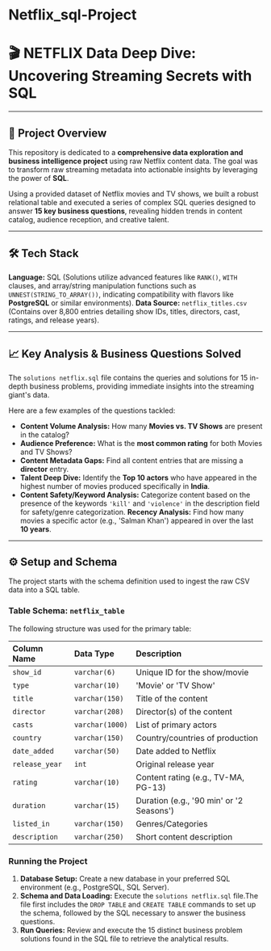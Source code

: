 # Netflix_sql-Project
# 🎬 NETFLIX Data Deep Dive: Uncovering Streaming Secrets with SQL

---

## 🌟 Project Overview

This repository is dedicated to a **comprehensive data exploration and business intelligence project** using raw Netflix content data. The goal was to transform raw streaming metadata into actionable insights by leveraging the power of **SQL**.

Using a provided dataset of Netflix movies and TV shows, we built a robust relational table and executed a series of complex SQL queries designed to answer **15 key business questions**, revealing hidden trends in content catalog, audience reception, and creative talent.

---

## 🛠️ Tech Stack

**Language:** SQL (Solutions utilize advanced features like `RANK()`, `WITH` clauses, and array/string manipulation functions such as `UNNEST(STRING_TO_ARRAY())`, indicating compatibility with flavors like **PostgreSQL** or similar environments).
**Data Source:** `netflix_titles.csv` (Contains over 8,800 entries detailing show IDs, titles, directors, cast, ratings, and release years).

---

## 📈 Key Analysis & Business Questions Solved

The `solutions netflix.sql` file contains the queries and solutions for 15 in-depth business problems, providing immediate insights into the streaming giant's data.

Here are a few examples of the questions tackled:

* **Content Volume Analysis:** How many **Movies vs. TV Shows** are present in the catalog?
* **Audience Preference:** What is the **most common rating** for both Movies and TV Shows?
* **Content Metadata Gaps:** Find all content entries that are missing a **director** entry.
* **Talent Deep Dive:** Identify the **Top 10 actors** who have appeared in the highest number of movies produced specifically in **India**.
* **Content Safety/Keyword Analysis:** Categorize content based on the presence of the keywords `'kill'` and `'violence'` in the description field for safety/genre categorization.
  **Recency Analysis:** Find how many movies a specific actor (e.g., 'Salman Khan') appeared in over the last **10 years**.

---

## ⚙️ Setup and Schema

The project starts with the schema definition used to ingest the raw CSV data into a SQL table.

### Table Schema: `netflix_table`

The following structure was used for the primary table:

| Column Name | Data Type | Description |
| :--- | :--- | :--- |
| `show_id` | `varchar(6)` | Unique ID for the show/movie |
| `type` | `varchar(10)` | 'Movie' or 'TV Show' |
| `title` | `varchar(150)` | Title of the content |
| `director` | `varchar(208)` | Director(s) of the content |
| `casts` | `varchar(1000)` | List of primary actors |
| `country` | `varchar(150)` | Country/countries of production |
| `date_added` | `varchar(50)` | Date added to Netflix |
| `release_year` | `int` | Original release year |
| `rating` | `varchar(10)` | Content rating (e.g., TV-MA, PG-13) |
| `duration` | `varchar(15)` | Duration (e.g., '90 min' or '2 Seasons') |
| `listed_in` | `varchar(150)` | Genres/Categories |
| `description` | `varchar(250)` | Short content description |

### Running the Project

1.  **Database Setup:** Create a new database in your preferred SQL environment (e.g., PostgreSQL, SQL Server).
2.  **Schema and Data Loading:** Execute the `solutions netflix.sql` file.The file first includes the `DROP TABLE` and `CREATE TABLE` commands to set up the schema, followed by the SQL necessary to answer the business questions.
3. **Run Queries:** Review and execute the 15 distinct business problem solutions found in the SQL file to retrieve the analytical results.
